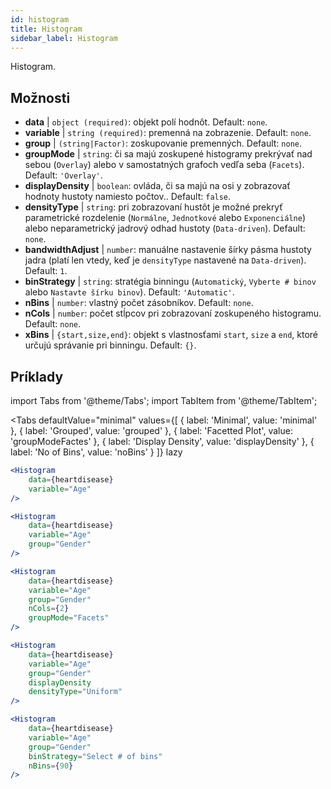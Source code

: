 ```yaml
---
id: histogram
title: Histogram
sidebar_label: Histogram
---
```


Histogram.

## Možnosti

* __data__ | `object (required)`: objekt polí hodnôt. Default: `none`.
* __variable__ | `string (required)`: premenná na zobrazenie. Default: `none`.
* __group__ | `(string|Factor)`: zoskupovanie premenných. Default: `none`.
* __groupMode__ | `string`: či sa majú zoskupené histogramy prekrývať nad sebou (`Overlay`) alebo v samostatných grafoch vedľa seba (`Facets`). Default: `'Overlay'`.
* __displayDensity__ | `boolean`: ovláda, či sa majú na osi y zobrazovať hodnoty hustoty namiesto počtov.. Default: `false`.
* __densityType__ | `string`: pri zobrazovaní hustôt je možné prekryť parametrické rozdelenie (`Normálne`, `Jednotkové` alebo `Exponenciálne`) alebo neparametrický jadrový odhad hustoty (`Data-driven`). Default: `none`.
* __bandwidthAdjust__ | `number`: manuálne nastavenie šírky pásma hustoty jadra (platí len vtedy, keď je `densityType` nastavené na `Data-driven`). Default: `1`.
* __binStrategy__ | `string`: stratégia binningu (`Automatický`, `Vyberte # binov` alebo `Nastavte šírku binov`). Default: `'Automatic'`.
* __nBins__ | `number`: vlastný počet zásobníkov. Default: `none`.
* __nCols__ | `number`: počet stĺpcov pri zobrazovaní zoskupeného histogramu. Default: `none`.
* __xBins__ | `{start,size,end}`: objekt s vlastnosťami `start`, `size` a `end`, ktoré určujú správanie pri binningu. Default: `{}`.


## Príklady

import Tabs from '@theme/Tabs';
import TabItem from '@theme/TabItem';

<Tabs
    defaultValue="minimal"
    values={[
        { label: 'Minimal', value: 'minimal' },
        { label: 'Grouped', value: 'grouped' },
        { label: 'Facetted Plot', value: 'groupModeFactes' },
        { label: 'Display Density', value: 'displayDensity' },
        { label: 'No of Bins', value: 'noBins' }
    ]}
    lazy
>

<TabItem value="minimal">

```jsx live
<Histogram 
    data={heartdisease} 
    variable="Age"
/>
```

</TabItem>

<TabItem value="grouped">

```jsx live
<Histogram 
    data={heartdisease} 
    variable="Age"
    group="Gender"
/>
```

</TabItem>

<TabItem value="groupModeFactes">

```jsx live
<Histogram 
    data={heartdisease} 
    variable="Age"
    group="Gender"
    nCols={2}
    groupMode="Facets"
/>
```

</TabItem>

<TabItem value="displayDensity">

```jsx live
<Histogram 
    data={heartdisease} 
    variable="Age"
    group="Gender"
    displayDensity 
    densityType="Uniform"
/>
```

</TabItem>

<TabItem value="noBins">

```jsx live
<Histogram 
    data={heartdisease} 
    variable="Age"
    group="Gender"
    binStrategy="Select # of bins"
    nBins={90}
/>
```

</TabItem>

</Tabs>
